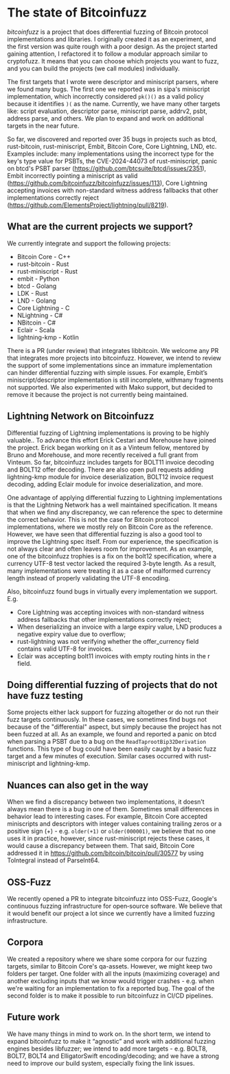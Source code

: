 # The state of Bitcoinfuzz

*bitcoinfuzz* is a project that does differential fuzzing of Bitcoin protocol implementations and libraries. I originally created it as an experiment, and the first version was quite rough with a poor design.
As the project started gaining attention, I refactored it to follow a modular approach similar to cryptofuzz. It means that you can choose which projects you want to fuzz, and you can build the projects (we call modules) individually.

The first targets that I wrote were descriptor and miniscript parsers, where we found many bugs. The first one we reported was in sipa's miniscript implementation, which incorrectly considered `pk()()` as a valid policy because it identifies `)(` as the name. Currently, we have many other targets like: script evaluation, descriptor parse, miniscript parse, addrv2, psbt, address parse, and others. We plan to expand and work on additional targets in the near future.

So far, we discovered and reported over 35 bugs in projects such as btcd, rust-bitcoin, rust-miniscript, Embit, Bitcoin Core, Core Lightning, LND, etc. Examples include: many implementations using the incorrect type for the key's type value for PSBTs, the CVE-2024-44073 of rust-miniscript, panic on btcd's PSBT parser (https://github.com/btcsuite/btcd/issues/2351), Embit incorrectly pointing a miniscript as valid (https://github.com/bitcoinfuzz/bitcoinfuzz/issues/113), Core Lightning accepting invoices with non-standard witness address fallbacks that other implementations correctly reject (https://github.com/ElementsProject/lightning/pull/8219).

## What are the current projects we support?

We currently integrate and support the following projects:

- Bitcoin Core - C++
- rust-bitcoin - Rust
- rust-miniscript - Rust
- embit - Python
- btcd - Golang
- LDK - Rust
- LND - Golang
- Core Lightning - C
- NLightning - C#
- NBitcoin - C#
- Eclair - Scala
- lightning-kmp - Kotlin

There is a PR (under review) that integrates libbitcoin. We welcome any PR that integrates more projects into bitcoinfuzz. However, we intend to review the support of some implementations since an immature implementation can hinder differential fuzzing with simple issues. For example, Embit’s miniscript/descriptor implementation is still incomplete, withmany fragments not supported. We also experimented with Mako support, but decided to remove it because the project is not currently being maintained.

## Lightning Network on Bitcoinfuzz

Differential fuzzing of Lightning implementations is proving to be highly valuable.. To advance this effort Erick Cestari and Morehouse have joined the project. Erick began working on it as a Vinteum fellow, mentored by Bruno and Morehouse, and more recently received a full grant from Vinteum. So far, bitcoinfuzz includes targets for BOLT11 invoice decoding and BOLT12 offer decoding. There are also open pull requests adding lightning-kmp module for invoice deserialization, BOLT12 invoice request decoding, adding Eclair module for invoice deserialization, and more.

One advantage of applying differential fuzzing to Lightning implementations is that the Lightning Network has a well maintained specification. It means that when we find any discrepancy, we can reference the spec to determine the correct behavior. This is not the case for Bitcoin protocol implementations, where we mostly rely on Bitcoin Core as the reference. However, we have seen that differential fuzzing is also a good tool to improve the Lightning spec itself. From our experience, the specification is not always clear and often leaves room for improvement. As an example, one of the bitcoinfuzz trophies is a fix on the bolt12 specification, where a currency UTF-8 test vector lacked the required 3-byte length. As a result, many implementations were treating it as a case of malformed currency length instead of properly validating the UTF-8 encoding.

Also, bitcoinfuzz found bugs in virtually every implementation we support. E.g.

- Core Lightning was accepting invoices with non-standard witness address fallbacks that other implementations correctly reject;
- When deserializing an invoice with a large expiry value, LND produces a negative expiry value due to overflow;
- rust-lightning was not verifying whether the offer_currency field contains valid UTF-8 for invoices.
- Eclair was accepting bolt11 invoices with empty routing hints in the r field.

## Doing differential fuzzing of projects that do not have fuzz testing

Some projects either lack support for fuzzing altogether or do not run their fuzz targets continuously. In these cases, we sometimes find bugs not because of the
"differential" aspect, but simply because the project has not been fuzzed at all. As an example, we found and reported a panic on btcd when parsing a PSBT due to a bug on the `ReadTaprootBip32Derivation` functions. This type of bug could have been easily caught by a basic fuzz target and a few minutes of execution. Similar cases occurred with rust-miniscript and lightning-kmp.

## Nuances can also get in the way

When we find a discrepancy between two implementations, it doesn’t always mean there is a bug in one of them. Sometimes small differences in behavior lead to interesting cases. For example, Bitcoin Core accepted miniscripts and descriptors with integer values containing trailing zeros or a positive sign (+) - e.g. `older(+1)` or `older(000001)`, we believe that no one uses it in practice, however, since rust-miniscript rejects these cases, it would cause a discrepancy between them. That said, Bitcoin Core addressed it in https://github.com/bitcoin/bitcoin/pull/30577 by using ToIntegral instead of ParseInt64.

## OSS-Fuzz

We recently opened a PR to integrate bitcoinfuzz into OSS-Fuzz, Google's continuous fuzzing infrastructure for open‑source software. We believe that it would benefit our project a lot since we currently have a limited fuzzing infrastructure.

## Corpora

We created a repository where we share some corpora for our fuzzing targets, similar to Bitcoin Core's qa-assets. However, we might keep two folders per target. One folder with all the inputs (maximizing coverage) and another excluding inputs that we know would trigger crashes - e.g. when we're waiting for an implementation to fix a reported bug. The goal of the second folder is to make it possible to run bitcoinfuzz in CI/CD pipelines.

## Future work

We have many things in mind to work on. In the short term, we intend to expand bitcoinfuzz to make it “agnostic” and work with additional fuzzing engines besides libfuzzer;  we intend to add more targets - e.g. BOLT8, BOLT7, BOLT4 and ElligatorSwift encoding/decoding; and we have a strong need to improve our build system, especially fixing the link issues.
